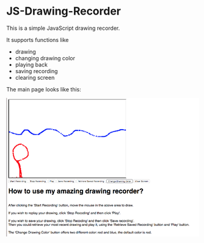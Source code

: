 # JS-Drawing-Recorder

This is a simple JavaScript drawing recorder.

It supports functions like 
 - drawing
 - changing drawing color 
 - playing back
 - saving recording 
 - clearing screen

The main page looks like this:


![Main Page](/img/main.png)
